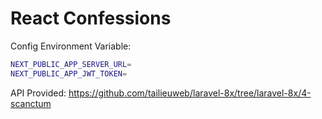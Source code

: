 # React Confessions

Config Environment Variable:

```bash
NEXT_PUBLIC_APP_SERVER_URL=
NEXT_PUBLIC_APP_JWT_TOKEN=
```

API Provided: https://github.com/tailieuweb/laravel-8x/tree/laravel-8x/4-scanctum
